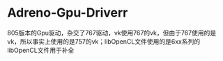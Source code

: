 # Adreno-Gpu-Driverr
805版本的Gpu驱动，杂交了767驱动，vk使用767的vk，但由于767使用的是vk，所以事实上使用的是757的vk；libOpenCL文件使用的是6xx系列的libOpenCL文件用于补全
